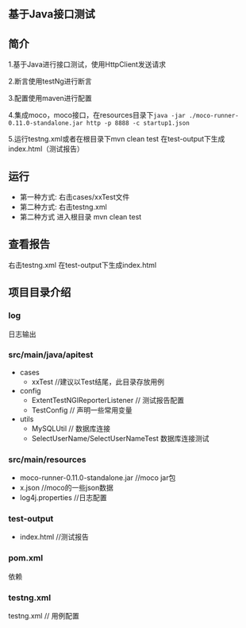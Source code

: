 ## 基于Java接口测试

## 简介

1.基于Java进行接口测试，使用HttpClient发送请求

2.断言使用testNg进行断言

3.配置使用maven进行配置

4.集成moco，moco接口，在resources目录下`java -jar ./moco-runner-0.11.0-standalone.jar http -p 8888 -c startup1.json`

5.运行testng.xml或者在根目录下mvn clean test 在test-output下生成index.html（测试报告）

## 运行

* 第一种方式: 右击cases/xxTest文件
* 第二种方式: 右击testng.xml
* 第二种方式 进入根目录 mvn clean test

## 查看报告
右击testng.xml 在test-output下生成index.html

## 项目目录介绍

### log
日志输出

### src/main/java/apitest
* cases
    * xxTest      //建议以Test结尾，此目录存放用例
* config
    * ExtentTestNGIReporterListener // 测试报告配置
    * TestConfig            // 声明一些常用变量
* utils
    * MySQLUtil        // 数据库连接
    * SelectUserName/SelectUserNameTest 数据库连接测试

### src/main/resources
* moco-runner-0.11.0-standalone.jar //moco jar包
* x.json    //moco的一些json数据
* log4j.properties //日志配置

### test-output
* index.html  //测试报告

### pom.xml
依赖

### testng.xml
testng.xml    //   用例配置

